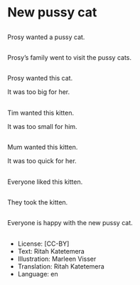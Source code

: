 # New pussy cat

##
Prosy wanted a pussy cat.

##
Prosy’s family went to visit the pussy cats.

##
Prosy wanted this cat.

It was too big for her.

##
Tim wanted this kitten.

It was too small for him.

##
Mum wanted this kitten.

It was too quick for her.

##
Everyone liked this kitten.

##
They took the kitten.

##
Everyone is happy with the new pussy cat.

##
* License: [CC-BY]
* Text: Ritah Katetemera
* Illustration: Marleen Visser
* Translation: Ritah Katetemera
* Language: en
